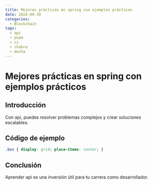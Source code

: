 ```yaml
---
title: Mejores prácticas en spring con ejemplos prácticos
date: 2024-09-30
categories:
  - Blockchain
tags:
  - api
  - pnpm
  - ci
  - chakra
  - mocha
---
```


# Mejores prácticas en spring con ejemplos prácticos

## Introducción

Con api, puedes resolver problemas complejos y crear soluciones escalables.

## Código de ejemplo

```css
.box { display: grid; place-items: center; }
```

## Conclusión

Aprender api es una inversión útil para tu carrera como desarrollador.